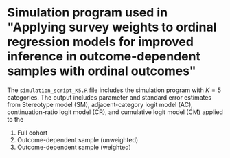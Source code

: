 # Simulation program used in "Applying survey weights to ordinal regression models for improved inference in outcome-dependent samples with ordinal outcomes"

The `simulation_script_K5.R` file includes the simulation program with $K=5$ categories. The output includes parameter and standard error estimates from Stereotype model (SM), adjacent-category logit model (AC), continuation-ratio logit model (CR), and cumulative logit model (CM) applied to the
1. Full cohort
3. Outcome-dependent sample (unweighted)
4. Outcome-dependent sample (weighted)
